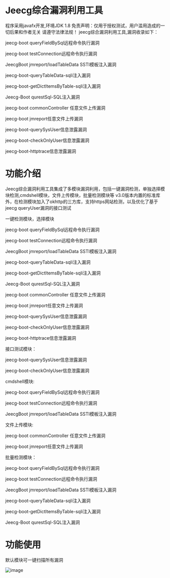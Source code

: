 # Jeecg综合漏洞利用工具

程序采用javafx开发,环境JDK 1.8 免责声明：仅用于授权测试，用户滥用造成的一切后果和作者无关 请遵守法律法规！
jeecg综合漏洞利用工具,漏洞收录如下：

jeecg-boot queryFieldBySql远程命令执行漏洞

jeecg-boot testConnection远程命令执行漏洞

JeecgBoot jmreport/loadTableData SSTI模板注入漏洞

jeecg-boot-queryTableData-sqli注入漏洞

jeecg-boot-getDictItemsByTable-sqli注入漏洞

Jeecg-Boot qurestSql-SQL注入漏洞

jeecg-boot commonController 任意文件上传漏洞

jeecg-boot jmreport任意文件上传漏洞

jeecg-boot-querySysUser信息泄露漏洞

jeecg-boot-checkOnlyUser信息泄露漏洞

jeecg-boot-httptrace信息泄露漏洞

# 功能介绍

Jeecg综合漏洞利用工具集成了多模块漏洞利用，包括一键漏洞检测，单独选择模块检测,cmdshell模块，文件上传模块，批量检测模块等
v3.0版本内置的标准库外，在检测模块加入了okhttp的三方库，支持https网站检测，以及优化了基于jeecg queryUser漏洞的接口测试

一键检测模块，选择模块

jeecg-boot queryFieldBySql远程命令执行漏洞

jeecg-boot testConnection远程命令执行漏洞

JeecgBoot jmreport/loadTableData SSTI模板注入漏洞

jeecg-boot-queryTableData-sqli注入漏洞

jeecg-boot-getDictItemsByTable-sqli注入漏洞

Jeecg-Boot qurestSql-SQL注入漏洞

jeecg-boot commonController 任意文件上传漏洞

jeecg-boot jmreport任意文件上传漏洞

jeecg-boot-querySysUser信息泄露漏洞

jeecg-boot-checkOnlyUser信息泄露漏洞

jeecg-boot-httptrace信息泄露漏洞

接口测试模块：

jeecg-boot-querySysUser信息泄露漏洞

jeecg-boot-checkOnlyUser信息泄露漏洞

cmdshell模块:

jeecg-boot queryFieldBySql远程命令执行漏洞

jeecg-boot testConnection远程命令执行漏洞

JeecgBoot jmreport/loadTableData SSTI模板注入漏洞

文件上传模块:

jeecg-boot commonController 任意文件上传漏洞

jeecg-boot jmreport任意文件上传漏洞

批量检测模块：

jeecg-boot queryFieldBySql远程命令执行漏洞

jeecg-boot testConnection远程命令执行漏洞

JeecgBoot jmreport/loadTableData SSTI模板注入漏洞

jeecg-boot-queryTableData-sqli注入漏洞

jeecg-boot-getDictItemsByTable-sqli注入漏洞

Jeecg-Boot qurestSql-SQL注入漏洞

# 功能使用

默认模块可一键扫描所有漏洞

![image](https://github.com/MInggongK/jeecg-/blob/main/jeecgExploitss/sdfdsaa.png)











